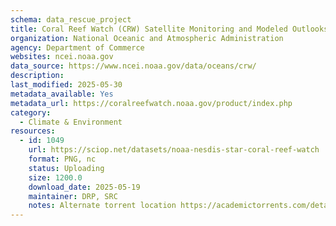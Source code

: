```yaml
---
schema: data_rescue_project 
title: Coral Reef Watch (CRW) Satellite Monitoring and Modeled Outlooks
organization: National Oceanic and Atmospheric Administration
agency: Department of Commerce
websites: ncei.noaa.gov
data_source: https://www.ncei.noaa.gov/data/oceans/crw/
description: 
last_modified: 2025-05-30
metadata_available: Yes
metadata_url: https://coralreefwatch.noaa.gov/product/index.php
category:
  - Climate & Environment 
resources:
  - id: 1049
    url: https://sciop.net/datasets/noaa-nesdis-star-coral-reef-watch
    format: PNG, nc
    status: Uploading
    size: 1200.0
    download_date: 2025-05-19
    maintainer: DRP, SRC
    notes: Alternate torrent location https://academictorrents.com/details/5afeac2b34c9514ac96ad2968ad8cb85a975f2e4
---
```

